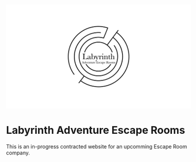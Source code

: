 ![Alt Text](https://github.com/atokatly/labyrinth/blob/master/app/assets/images/labyrinth_logo.png)
# Labyrinth Adventure Escape Rooms
This is an in-progress contracted website for an upcomming Escape Room company. 
